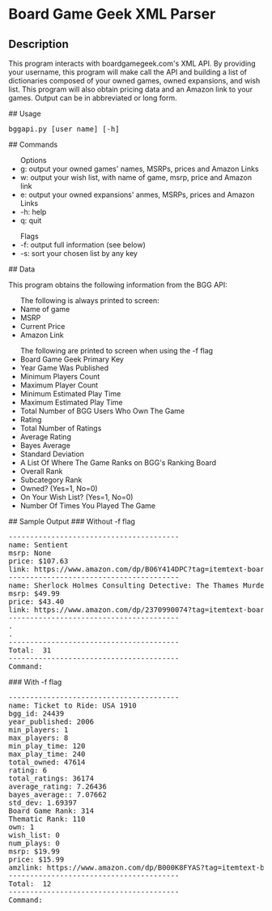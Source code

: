# Board Game Geek XML Parser
## Description
<p>This program interacts with boardgamegeek.com's XML API.  By providing your username, this program will make call the API and building a list of dictionaries composed of your owned games, owned expansions, and wish list.  This program will also obtain pricing data and an Amazon link to your games.  Output can be in abbreviated or long form.</p>
## Usage
<pre>bggapi.py [user name] [-h]</pre>
## Commands
<ul>Options
  <li>g: output your owned games' names, MSRPs, prices and Amazon Links</li>
  <li>w: output your wish list, with name of game, msrp, price and Amazon link</li>
  <li>e: output your owned expansions' anmes, MSRPs, prices and Amazon Links</li>
  <li>-h: help</li>
  <li>q: quit</li>
</ul>
<ul>Flags
  <li>-f: output full information (see below)</li>
  <li>-s: sort your chosen list by any key</li>
</ul>
## Data
<p>This program obtains the following information from the BGG API:</p>
<ul>The following is always printed to screen:
  <li>Name of game</li>
  <li>MSRP</li>
  <li>Current Price</li>
  <li>Amazon Link</li>
</ul>
<ul>The following are printed to screen when using the -f flag
  <li>Board Game Geek Primary Key</li>
  <li>Year Game Was Published</li>
  <li>Minimum Players Count</li>
  <li>Maximum Player Count</li>
  <li>Minimum Estimated Play Time</li>
  <li>Maximum Estimated Play Time</li>
  <li>Total Number of BGG Users Who Own The Game</li>
  <li>Rating</li>
  <li>Total Number of Ratings</li>
  <li>Average Rating</li>
  <li>Bayes Average</li>
  <li>Standard Deviation</li>
  <li>A List Of Where The Game Ranks on BGG's Ranking Board
  <li>Overall Rank</li>
  <li>Subcategory Rank</li></li>
  <li>Owned? (Yes=1, No=0)</li>
  <li>On Your Wish List? (Yes=1, No=0)</li>
  <li>Number Of Times You Played The Game</li>
</ul>
## Sample Output
### Without -f flag
<pre>----------------------------------------
name: Sentient
msrp: None
price: $107.63
link: https://www.amazon.com/dp/B06Y414DPC?tag=itemtext-boardgamegeek-20&linkCode=ogi&th=1&psc=1
----------------------------------------
name: Sherlock Holmes Consulting Detective: The Thames Murders & Other Cases
msrp: $49.99
price: $43.40
link: https://www.amazon.com/dp/2370990074?tag=itemtext-boardgamegeek-20&linkCode=ogi&th=1&psc=1
----------------------------------------
.
.
----------------------------------------
Total:  31
----------------------------------------
Command:</pre>
### With -f flag
<pre>
----------------------------------------
name: Ticket to Ride: USA 1910
bgg_id: 24439
year_published: 2006
min_players: 1
max_players: 8
min_play_time: 120
max_play_time: 240
total_owned: 47614
rating: 6
total_ratings: 36174
average_rating: 7.26436
bayes_average:: 7.07662
std_dev: 1.69397
Board Game Rank: 314
Thematic Rank: 110
own: 1
wish_list: 0
num_plays: 0
msrp: $19.99
price: $15.99
amzlink: https://www.amazon.com/dp/B000K8FYAS?tag=itemtext-boardgamegeek-20&linkCode=ogi&th=1&psc=1
----------------------------------------
Total:  12
----------------------------------------
Command:</pre>
